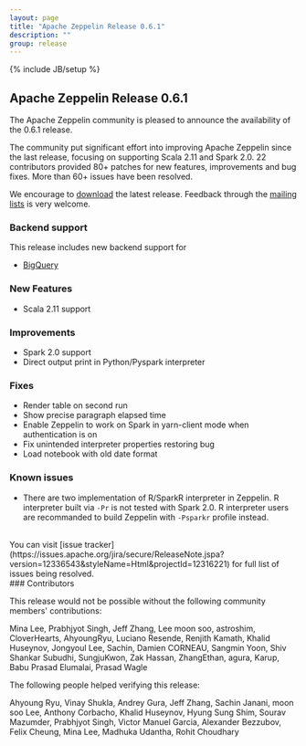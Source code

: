 ```yaml
---
layout: page
title: "Apache Zeppelin Release 0.6.1"
description: ""
group: release
---
```

<!--
Licensed under the Apache License, Version 2.0 (the "License");
you may not use this file except in compliance with the License.
You may obtain a copy of the License at

http://www.apache.org/licenses/LICENSE-2.0

Unless required by applicable law or agreed to in writing, software
distributed under the License is distributed on an "AS IS" BASIS,
WITHOUT WARRANTIES OR CONDITIONS OF ANY KIND, either express or implied.
See the License for the specific language governing permissions and
limitations under the License.
-->
{% include JB/setup %}

## Apache Zeppelin Release 0.6.1

The Apache Zeppelin community is pleased to announce the availability of the 0.6.1 release.

The community put significant effort into improving Apache Zeppelin since the last release, focusing on supporting Scala 2.11 and Spark 2.0.
22 contributors provided 80+ patches for new features, improvements and bug fixes.
More than 60+ issues have been resolved.

We encourage to [download](../../download.html) the latest release. Feedback through the [mailing lists](../../community.html) is very welcome.

### Backend support

This release includes new backend support for

   * [BigQuery](../../docs/0.6.1/interpreter/bigquery.html)

### New Features
   * Scala 2.11 support

### Improvements
   * Spark 2.0 support
   * Direct output print in Python/Pyspark interpreter

### Fixes
   * Render table on second run
   * Show precise paragraph elapsed time
   * Enable Zeppelin to work on Spark in yarn-client mode when authentication is on
   * Fix unintended interpreter properties restoring bug
   * Load notebook with old date format

### Known issues
   * There are two implementation of R/SparkR interpreter in Zeppelin. R interpreter built via `-Pr` is not tested with Spark 2.0. R interpreter users are recommanded to build Zeppelin with `-Psparkr` profile instead.

<br />
You can visit [issue tracker](https://issues.apache.org/jira/secure/ReleaseNote.jspa?version=12336543&styleName=Html&projectId=12316221) for full list of issues being resolved.


<br />
### Contributors

This release would not be possible without the following community members' contributions:

Mina Lee, Prabhjyot Singh, Jeff Zhang, Lee moon soo, astroshim, CloverHearts, AhyoungRyu, Luciano Resende, Renjith Kamath, Khalid Huseynov, Jongyoul Lee, Sachin, Damien CORNEAU, Sangmin Yoon, Shiv Shankar Subudhi, SungjuKwon, Zak Hassan, ZhangEthan, agura, Karup, Babu Prasad Elumalai, Prasad Wagle

The following people helped verifying this release:

Ahyoung Ryu, Vinay Shukla, Andrey Gura, Jeff Zhang, Sachin Janani, moon soo Lee, Anthony Corbacho, Khalid Huseynov, Hyung Sung Shim, Sourav Mazumder, Prabhjyot Singh, Victor Manuel Garcia, Alexander Bezzubov, Felix Cheung, Mina Lee, Madhuka Udantha, Rohit Choudhary
